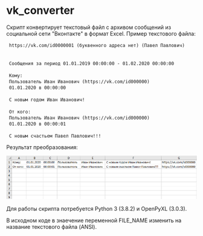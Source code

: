 # vk_converter
Скрипт конвертирует текстовый файл с архивом сообщений из социальной сети "Вконтакте" в формат Excel.
Пример текстового файла:
```
 https://vk.com/id0000001 (буквенного адреса нет) (Павел Павлович)
 
 
 Сообщения за период 01.01.2019 00:00:00 - 01.02.2020 00:00:00
 
 Кому:
 Пользователь Иван Иванович (https://vk.com/id000000)
 01.01.2020 в 00:00:00
 
 С новым годом Иван Иванович! 
 
 От кого:
 Пользователь Иван Иванович (https://vk.com/id000000)
 01.01.2020 в 00:00:01
 
 С новым счастьем Павел Павлович!!!
```
Результат преобразования:

![Image alt](https://github.com/JustDV/vk_converter/blob/master/screenshot.PNG)

Для работы скрипта потребуется Python 3 (3.8.2) и OpenPyXL (3.0.3). 

В исходном коде в знаечение переменной FILE_NAME изменить на название текстового файла (ANSI). 
